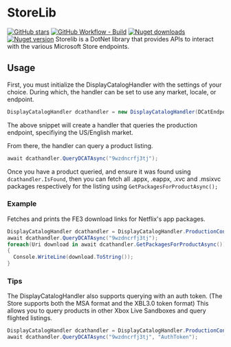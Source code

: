 # StoreLib

[![GitHub stars](https://img.shields.io/github/stars/StoreDev/StoreLib?style=social)](https://github.com/StoreDev/StoreLib)
[![GitHub Workflow - Build](https://img.shields.io/github/workflow/status/StoreDev/StoreLib/build?label=build)](https://github.com/StoreDev/StoreLib/actions?query=workflow%3Abuild)
[![Nuget downloads](https://img.shields.io/nuget/dt/StoreLib)](https://www.nuget.org/packages/StoreLib)
[![Nuget version](https://img.shields.io/nuget/v/StoreLib)](https://www.nuget.org/packages/StoreLib)
Storelib is a DotNet library that provides APIs to interact with the various Microsoft Store endpoints.

## Usage

First, you must initialize the DisplayCatalogHandler with the settings of your choice. During which, the handler can be set to use any market, locale, or endpoint.

```csharp
DisplayCatalogHandler dcathandler = new DisplayCatalogHandler(DCatEndpoint.Production, new Locale(Market.US, Lang.en, true));
```

The above snippet will create a handler that queries the production endpoint, specifiying the US/English market.

From there, the handler can query a product listing.

```csharp
await dcathandler.QueryDCATAsync("9wzdncrfj3tj");
```

Once you have a product queried, and ensure it was found using `dcathandler.IsFound`, then you can fetch all .appx, .eappx, .xvc and .msixvc packages respectively for the listing using `GetPackagesForProductAsync();`

### Example

Fetches and prints the FE3 download links for Netflix's app packages.

```csharp
DisplayCatalogHandler dcathandler = DisplayCatalogHandler.ProductionConfig();
await dcathandler.QueryDCATAsync("9wzdncrfj3tj");
foreach(Uri download in await dcathandler.GetPackagesForProductAsync())
{
  Console.WriteLine(download.ToString());
}
```

### Tips

The DisplayCatalogHandler also supports querying with an auth token. (The Store supports both the MSA format and the XBL3.0 token format) This allows you to query products in other Xbox Live Sandboxes and query flighted listings.

```csharp
DisplayCatalogHandler dcathandler = DisplayCatalogHandler.ProductionConfig();
await dcathandler.QueryDCATAsync("9wzdncrfj3tj", "AuthToken");
```
